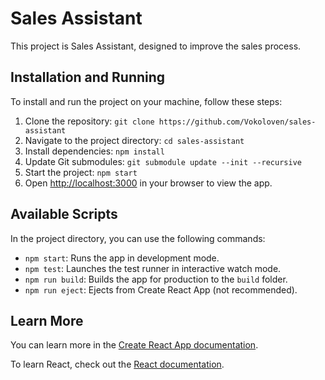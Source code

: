 # Sales Assistant

This project is Sales Assistant, designed to improve the sales process.

## Installation and Running

To install and run the project on your machine, follow these steps:

1. Clone the repository:
   `git clone https://github.com/Vokoloven/sales-assistant`
2. Navigate to the project directory:
   `cd sales-assistant`
3. Install dependencies:
   `npm install`
4. Update Git submodules:
   `git submodule update --init --recursive`
5. Start the project:
   `npm start`
6. Open [http://localhost:3000](http://localhost:3000) in your browser to view the app.

## Available Scripts

In the project directory, you can use the following commands:

- `npm start`: Runs the app in development mode.
- `npm test`: Launches the test runner in interactive watch mode.
- `npm run build`: Builds the app for production to the `build` folder.
- `npm run eject`: Ejects from Create React App (not recommended).

## Learn More

You can learn more in the [Create React App documentation](https://facebook.github.io/create-react-app/docs/getting-started).

To learn React, check out the [React documentation](https://reactjs.org/).
